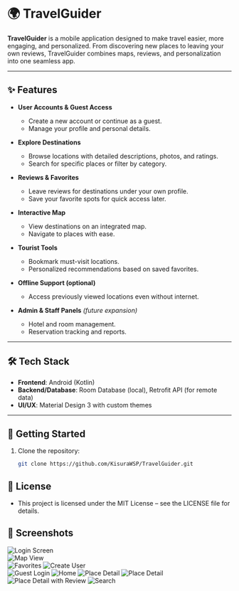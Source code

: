 # 🌍 TravelGuider  

**TravelGuider** is a mobile application designed to make travel easier, more engaging, and personalized. From discovering new places to leaving your own reviews, TravelGuider combines maps, reviews, and personalization into one seamless app.  

---

## ✨ Features  

- **User Accounts & Guest Access**  
  - Create a new account or continue as a guest.  
  - Manage your profile and personal details.  

- **Explore Destinations**  
  - Browse locations with detailed descriptions, photos, and ratings.  
  - Search for specific places or filter by category.  

- **Reviews & Favorites**  
  - Leave reviews for destinations under your own profile.  
  - Save your favorite spots for quick access later.  

- **Interactive Map**  
  - View destinations on an integrated map.  
  - Navigate to places with ease.  

- **Tourist Tools**  
  - Bookmark must-visit locations.  
  - Personalized recommendations based on saved favorites.  

- **Offline Support (optional)**  
  - Access previously viewed locations even without internet.  

- **Admin & Staff Panels** *(future expansion)*  
  - Hotel and room management.  
  - Reservation tracking and reports.  

---

## 🛠️ Tech Stack  

- **Frontend**: Android (Kotlin)  
- **Backend/Database**: Room Database (local), Retrofit API (for remote data)  
- **UI/UX**: Material Design 3 with custom themes  

---

## 🚀 Getting Started  

1. Clone the repository:  
   ```bash
   git clone https://github.com/KisuraWSP/TravelGuider.git
   
   ```
## 📄 License

- This project is licensed under the MIT License – see the LICENSE file for details.


## 📸 Screenshots
![Login Screen](screen_shots/login_page.png)  
![Map View](screen_shots/map_page.png)  
![Favorites](screen_shots/favorites_page.png)
![Create User](screen_shots/create_user_page.png)  
![Guest Login](screen_shots/guest_login.png)
![Home](screen_shots/home_page.png)
![Place Detail](screen_shots/place_detail_page.png)
![Place Detail](screen_shots/place_detail_page.png)
![Place Detail with Review](screen_shots/place_detail_page_with_review.png)
![Search](screen_shots/search_page.png)